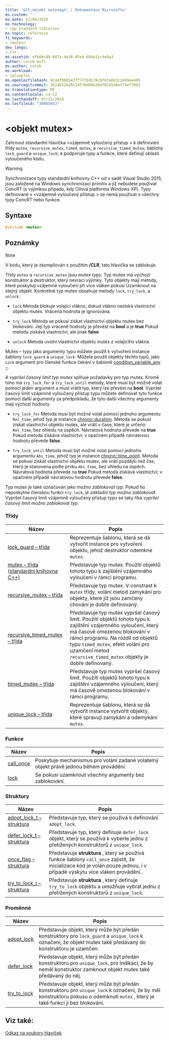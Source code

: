 ```yaml
---
title: '&lt;objekt mutex&gt; | Dokumentace Microsoftu'
ms.custom: ''
ms.date: 11/04/2016
ms.technology:
- cpp-standard-libraries
ms.topic: reference
f1_keywords:
- <mutex>
dev_langs:
- C++
ms.assetid: efb60c89-687a-4e38-8fe4-694e11c4e8a3
author: corob-msft
ms.author: corob
ms.workload:
- cplusplus
ms.openlocfilehash: 9cd4f968543ff777b9178c8f6fa6b3c1699ee465
ms.sourcegitcommit: 3614b52b28c24f70d90b20d781d548ef74ef7082
ms.translationtype: MT
ms.contentlocale: cs-CZ
ms.lasthandoff: 07/11/2018
ms.locfileid: "38965653"
---
```

# <a name="ltmutexgt"></a>&lt;objekt mutex&gt;

Zahrnout standardní hlavička \<vzájemně vyloučený přístup > k definování třídy `mutex`, `recursive_mutex`, `timed_mutex`, a `recursive_timed_mutex`; šablony `lock_guard` a `unique_lock`; a podporuje typy a funkce, které definují oblasti vyloučeného kódu.

> [!WARNING]
> Synchronizace typy standardní knihovny C++ od v sadě Visual Studio 2015, jsou založené na Windows synchronizací primitiv a již nebudete používat ConcRT (s výjimkou případu, kdy Cílová platforma Windows XP). Typy definované v \<vzájemně vyloučený přístup > se nemá používat s všechny typy ConcRT nebo funkce.

## <a name="syntax"></a>Syntaxe

```cpp
#include <mutex>
```

## <a name="remarks"></a>Poznámky

> [!NOTE]
> V kódu, který je zkompilován s použitím **/CLR**, tato hlavička se zablokuje.

Třídy `mutex` a `recursive_mutex` jsou *mutex typy*. Typ mutex má výchozí konstruktor a destruktor, který nevrací výjimky. Tyto objekty mají metody, které poskytují vzájemné vyloučení při více vláken pokusí Uzamknout na stejný objekt. Konkrétně typ mutex obsahuje metody `lock`, `try_lock`, a `unlock`:

- `lock` Metoda blokuje volající vlákno, dokud vlákno nezíská vlastnictví objektu mutex. Vrácená hodnota je ignorována.

- `try_lock` Metoda se pokusí získat vlastnictví objektu mutex bez blokování. Její typ vrácené hodnoty je převést na **bool** a je **true** Pokud metoda získává vlastnictví, ale jinak **false**.

- `unlock` Metoda uvolní vlastnictví objektu mutex z volajícího vlákna.

Mutex – typy jako argumenty typu můžete použít k vytvoření instance šablony `lock_guard` a `unique_lock`. Můžete použít objekty těchto typů, jako `Lock` argument pro členské funkce čekání v šabloně [condition_variable_any –](../standard-library/condition-variable-any-class.md).

A *vypršel časový limit typ mutex* splňuje požadavky pro typ mutex. Kromě toho má `try_lock_for` a `try_lock_until` metody, které musí být možné volat pomocí jeden argument a musí vrátit typ, který lze převést na **bool**. Vypršel časový limit vzájemně vyloučený přístup typu můžete definovat tyto funkce pomocí další argumenty za předpokladu, že tyto další všechny argumenty mají výchozí hodnoty.

- `try_lock_for` Metoda musí být možné volat pomocí jednoho argumentu `Rel_time`, jehož typ je instance [chrono::duration](../standard-library/duration-class.md). Metoda se pokusí získat vlastnictví objektu mutex, ale vrátí v čase, které je určeno `Rel_time`, bez ohledu na úspěch. Návratová hodnota převede na **true** Pokud metoda získává vlastnictví; v opačném případě návratovou hodnotu převede **false**.

- `try_lock_until` Metoda musí být možné volat pomocí jednoho argumentu `Abs_time`, jehož typ je instance [chrono::time_point](../standard-library/time-point-class.md). Metoda se pokusí získat vlastnictví objektu mutex, ale vrátí pozdější než čas, který je stanovena podle prvku `Abs_time`, bez ohledu na úspěch. Návratová hodnota převede na **true** Pokud metoda získává vlastnictví; v opačném případě návratovou hodnotu převede **false**.

Typ mutex je také označován jako *možno zablokovat typ*. Pokud ho neposkytne členskou funkci `try_lock`, je *základní typ možno zablokovat*. Vypršel časový limit vzájemně vyloučený přístup typu se taky říká *vypršel časový limit možno zablokovat typ*.

### <a name="classes"></a>Třídy

|Název|Popis|
|----------|-----------------|
|[lock_guard – třída](../standard-library/lock-guard-class.md)|Reprezentuje šablonu, která se dá vytvořit instance pro vytvoření objektu, jehož destruktor odemkne `mutex`.|
|[mutex – třída (standardní knihovna C++)](../standard-library/mutex-class-stl.md)|Představuje typ mutex. Použití objektů tohoto typu k zajištění vzájemného vyloučení v rámci programu.|
|[recursive_mutex – třída](../standard-library/recursive-mutex-class.md)|Představuje typ mutex. V constrast k `mutex` třídy, volání metod zamykání pro objekty, které již jsou zamčeny chování je dobře definovaný.|
|[recursive_timed_mutex – třída](../standard-library/recursive-timed-mutex-class.md)|Představuje typ mutex vypršel časový limit. Použití objektů tohoto typu k zajištění vzájemného vyloučení, který má časově omezenou blokování v rámci programu. Na rozdíl od objektů typu `timed_mutex`, efekt volání pro uzamčení metod `recursive_timed_mutex` objekty je dobře definovaný.|
|[timed_mutex – třída](../standard-library/timed-mutex-class.md)|Představuje typ mutex vypršel časový limit. Použití objektů tohoto typu k zajištění vzájemného vyloučení, který má časově omezenou blokování v rámci programu.|
|[unique_lock – třída](../standard-library/unique-lock-class.md)|Reprezentuje šablonu, která se dá vytvořit instance vytvořit objekty, které spravují zamykání a odemykání `mutex`.|

### <a name="functions"></a>Funkce

|Název|Popis|
|----------|-----------------|
|[call_once](../standard-library/mutex-functions.md#call_once)|Poskytuje mechanismus pro volání zadané volatelný objekt právě jednou během provádění.|
|[lock](../standard-library/mutex-functions.md#lock)|Se pokusí uzamknout všechny argumenty bez zablokování.|

### <a name="structs"></a>Struktury

|Název|Popis|
|----------|-----------------|
|[adopt_lock_t – struktura](../standard-library/adopt-lock-t-structure.md)|Představuje typ, který se používá k definování `adopt_lock`.|
|[defer_lock_t – struktura](../standard-library/defer-lock-t-structure.md)|Představuje typ, který definuje `defer_lock` objekt, který se používá k vyberte jednu z přetížených konstruktorů z `unique_lock`.|
|[once_flag – struktura](../standard-library/once-flag-structure.md)|Představuje **struktura** , který se používá funkce šablony `call_once` zajistit, že inicializace kód je volán pouze jednou, i v případě výskytu více vláken provádění.|
|[try_to_lock_t – struktura](../standard-library/try-to-lock-t-structure.md)|Představuje **struktura** , který definuje `try_to_lock` objektu a umožňuje vybrat jednu z přetížených konstruktorů z `unique_lock`.|

### <a name="variables"></a>Proměnné

|Název|Popis|
|----------|-----------------|
|[adopt_lock](../standard-library/mutex-functions.md#adopt_lock)|Představuje objekt, který může být předán konstruktory pro `lock_guard` a `unique_lock` k označení, že objekt mutex také předávaný do konstruktoru je uzamčen.|
|[defer_lock](../standard-library/mutex-functions.md#defer_lock)|Představuje objekt, který může být předán konstruktoru pro `unique_lock`, pro indikaci, že by neměl konstruktor zamknout objekt mutex také předávaný do něj.|
|[try_to_lock](../standard-library/mutex-functions.md#try_to_lock)|Představuje objekt, který může být předán konstruktoru pro `unique_lock` k označení, že by měl konstruktoru pokusu o odemknutí `mutex` , který je také funkci ji bez blokování.|

## <a name="see-also"></a>Viz také:

[Odkaz na soubory hlaviček](../standard-library/cpp-standard-library-header-files.md)<br/>
